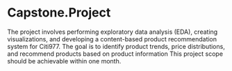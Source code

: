 # Capstone.Project


The project involves performing exploratory data analysis (EDA), creating visualizations, and developing a content-based product recommendation system for Citi977. The goal is to identify product trends, price distributions, and recommend products based on product information This project scope should be achievable within one month.
